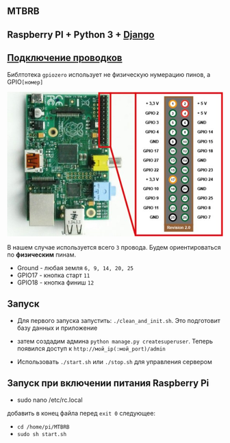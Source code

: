 ## MTBRB
Raspberry PI + Python 3 + [Django](https://www.djangoproject.com)
---


[Подключение проводков](https://gpiozero.readthedocs.io/en/stable/recipes.html)
---
Библтотека `gpiozero` использует не физическую нумерацию пинов, а GPIO```[номер]```

![alt text](Raspberry-pi-pinout.jpg "Logo Title Text 1")


В нашем случае используется всего ``3`` провода.
Будем ориентироваться по **физическим** пинам.
* Ground - любая земля ```6, 9, 14, 20, 25```
* GPIO17 - кнопка старт ```11```
* GPIO18 - кнопка финиш ```12```

Запуск
---
* Для первого запуска запустить: `./clean_and_init.sh`.
 Это подготовит базу данных и приложение
 
* затем создадим админа `python manage.py createsuperuser`. 
Теперь появился доступ к `http://мой_ip(:мой_port)/admin` 

*  Использовать `./start.sh` или `./stop.sh` для управления сервером

Запуск при включении питания Raspberry Pi
---
* sudo nano /etc/rc.local

добавить в конец файла перед ``exit 0`` следующее:
* `cd /home/pi/MTBRB`
* `sudo sh start.sh`